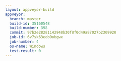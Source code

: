 ```yaml
---
layout: appveyor-build
appveyor:
  branch: master
  build-id: 35160548
  build-number: 398
  commit: 97b2e28281142948b30f8f0d49a87027b2309920
  job-id: 6v7sk63eob9obgwx
  job-number: 4
  os-name: Windows
  test-result: 0
---
```

